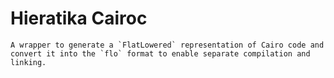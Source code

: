 # Hieratika Cairoc

```suggestion
A wrapper to generate a `FlatLowered` representation of Cairo code and convert it into the `flo` format to enable separate compilation and linking.
```
